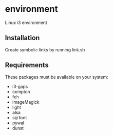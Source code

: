 # environment
Linux i3 environment

## Installation
Create symbolic links by running link.sh

## Requirements
These packages must be available on your system:
* i3-gaps
* compton
* feh
* imageMagick
* light
* alsa
* siji font
* pywal
* dunst
